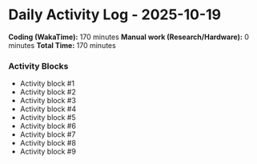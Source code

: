 # Daily Activity Log - 2025-10-19

**Coding (WakaTime):** 170 minutes
**Manual work (Research/Hardware):** 0 minutes
**Total Time:** 170 minutes

### Activity Blocks
- Activity block #1
- Activity block #2
- Activity block #3
- Activity block #4
- Activity block #5
- Activity block #6
- Activity block #7
- Activity block #8
- Activity block #9
